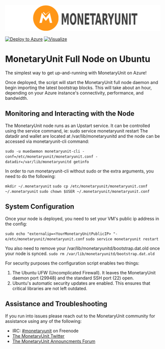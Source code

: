 ![MonetaryUnit-on-Ubuntu](https://raw.githubusercontent.com/Azure/azure-quickstart-templates/master/monetaryunit-on-ubuntu/images/monetaryunit-logo.png)

[![Deploy to Azure](http://azuredeploy.net/deploybutton.png)](https://portal.azure.com/#create/Microsoft.Template/uri/https%3A%2F%2Fraw.githubusercontent.com%2FAzure%2Fazure-quickstart-templates%2Fmaster%2Fmonetaryunit-on-ubuntu%2Fazuredeploy.json) [![Visualize](http://armviz.io/visualizebutton.png)](http://armviz.io/#/?load=https%3A%2F%2Fraw.githubusercontent.com%2FAzure%2Fazure-quickstart-templates%2Fmaster%2Fmonetaryunit-on-ubuntu%2Fazuredeploy.json)

# MonetaryUnit Full Node on Ubuntu

The simplest way to get up-and-running with MonetaryUnit on Azure!

Once deployed, the script will start the MonetaryUnit full node daemon and begin importing the latest bootstrap blocks. This will take about an hour, depending on your Azure instance's connectivity, performance, and bandwidth.

## Monitoring and Interacting with the Node

The MonetaryUnit node runs as an Upstart service. It can be controlled using the service command, ie: sudo service monetaryunit restart
The datadir and wallet are located at /var/lib/monetaryunitd and the node can be accessed via monetaryunit-cli command:

`sudo -u muedaemon monetaryunit-cli -conf=/etc/monetaryunit/monetaryunit.conf -datadir=/var/lib/monetaryunitd getinfo`


In order to run monetaryunit-cli without sudo or the extra arguments, you need to do the following:

`mkdir ~/.monetaryunit`
`sudo cp /etc/monetaryunit/monetaryunit.conf ~/.monetaryunit`
`sudo chown $USER ~/.monetaryunit/monetaryunit.conf`


## System Configuration

Once your node is deployed, you need to set your VM's public ip address in the config:

`sudo echo "externalip=<YourMonetaryUnitPublicIP> "-e/etc/monetaryunit/monetaryunit.conf`
`sudo service monetaryunit restart`

You also need to remove your /var/lib/monetaryunitd/bootstrap.dat.old once your node is synced.
`sudo rm /var/lib/monetaryunitd/bootstrap.dat.old`

For security purposes the configuration script enables two things:

1. The Ubuntu UFW (Uncomplicated Firewall). It leaves the MonetaryUnit daemon port (29948) and the standard SSH port (22) open.
2. Ubuntu's automatic security updates are enabled. This ensures that critical libraries are not left outdated.


## Assistance and Troubleshooting

If you run into issues please reach out to the MonetaryUnit community for assistance using any of the following:

- IRC: [#monetaryunit](irc://chat.freenode.net/#monetaryunit) on Freenode
- [The MonetaryUnit Twitter](https://twitter.com/monetaryunit)
- [The MonetaryUnit Announcments Forum](https://bitcointalk.org/index.php?topic=778322.new#new)

